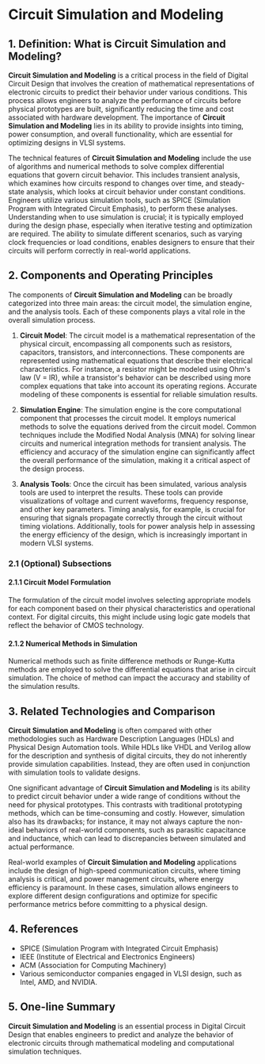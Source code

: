 # Circuit Simulation and Modeling

## 1. Definition: What is **Circuit Simulation and Modeling**?
**Circuit Simulation and Modeling** is a critical process in the field of Digital Circuit Design that involves the creation of mathematical representations of electronic circuits to predict their behavior under various conditions. This process allows engineers to analyze the performance of circuits before physical prototypes are built, significantly reducing the time and cost associated with hardware development. The importance of **Circuit Simulation and Modeling** lies in its ability to provide insights into timing, power consumption, and overall functionality, which are essential for optimizing designs in VLSI systems.

The technical features of **Circuit Simulation and Modeling** include the use of algorithms and numerical methods to solve complex differential equations that govern circuit behavior. This includes transient analysis, which examines how circuits respond to changes over time, and steady-state analysis, which looks at circuit behavior under constant conditions. Engineers utilize various simulation tools, such as SPICE (Simulation Program with Integrated Circuit Emphasis), to perform these analyses. Understanding when to use simulation is crucial; it is typically employed during the design phase, especially when iterative testing and optimization are required. The ability to simulate different scenarios, such as varying clock frequencies or load conditions, enables designers to ensure that their circuits will perform correctly in real-world applications.

## 2. Components and Operating Principles
The components of **Circuit Simulation and Modeling** can be broadly categorized into three main areas: the circuit model, the simulation engine, and the analysis tools. Each of these components plays a vital role in the overall simulation process.

1. **Circuit Model**: The circuit model is a mathematical representation of the physical circuit, encompassing all components such as resistors, capacitors, transistors, and interconnections. These components are represented using mathematical equations that describe their electrical characteristics. For instance, a resistor might be modeled using Ohm's law (V = IR), while a transistor's behavior can be described using more complex equations that take into account its operating regions. Accurate modeling of these components is essential for reliable simulation results.

2. **Simulation Engine**: The simulation engine is the core computational component that processes the circuit model. It employs numerical methods to solve the equations derived from the circuit model. Common techniques include the Modified Nodal Analysis (MNA) for solving linear circuits and numerical integration methods for transient analysis. The efficiency and accuracy of the simulation engine can significantly affect the overall performance of the simulation, making it a critical aspect of the design process.

3. **Analysis Tools**: Once the circuit has been simulated, various analysis tools are used to interpret the results. These tools can provide visualizations of voltage and current waveforms, frequency response, and other key parameters. Timing analysis, for example, is crucial for ensuring that signals propagate correctly through the circuit without timing violations. Additionally, tools for power analysis help in assessing the energy efficiency of the design, which is increasingly important in modern VLSI systems.

### 2.1 (Optional) Subsections
#### 2.1.1 Circuit Model Formulation
The formulation of the circuit model involves selecting appropriate models for each component based on their physical characteristics and operational context. For digital circuits, this might include using logic gate models that reflect the behavior of CMOS technology.

#### 2.1.2 Numerical Methods in Simulation
Numerical methods such as finite difference methods or Runge-Kutta methods are employed to solve the differential equations that arise in circuit simulation. The choice of method can impact the accuracy and stability of the simulation results.

## 3. Related Technologies and Comparison
**Circuit Simulation and Modeling** is often compared with other methodologies such as Hardware Description Languages (HDLs) and Physical Design Automation tools. While HDLs like VHDL and Verilog allow for the description and synthesis of digital circuits, they do not inherently provide simulation capabilities. Instead, they are often used in conjunction with simulation tools to validate designs.

One significant advantage of **Circuit Simulation and Modeling** is its ability to predict circuit behavior under a wide range of conditions without the need for physical prototypes. This contrasts with traditional prototyping methods, which can be time-consuming and costly. However, simulation also has its drawbacks; for instance, it may not always capture the non-ideal behaviors of real-world components, such as parasitic capacitance and inductance, which can lead to discrepancies between simulated and actual performance.

Real-world examples of **Circuit Simulation and Modeling** applications include the design of high-speed communication circuits, where timing analysis is critical, and power management circuits, where energy efficiency is paramount. In these cases, simulation allows engineers to explore different design configurations and optimize for specific performance metrics before committing to a physical design.

## 4. References
- SPICE (Simulation Program with Integrated Circuit Emphasis)
- IEEE (Institute of Electrical and Electronics Engineers)
- ACM (Association for Computing Machinery)
- Various semiconductor companies engaged in VLSI design, such as Intel, AMD, and NVIDIA.

## 5. One-line Summary
**Circuit Simulation and Modeling** is an essential process in Digital Circuit Design that enables engineers to predict and analyze the behavior of electronic circuits through mathematical modeling and computational simulation techniques.